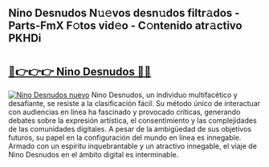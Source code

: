 ## Nino Desnudos N𝚞𝚎vos desn𝚞dos filtr𝚊dos - Parts-FmX F𝚘tos vid𝚎o - C𝚘ntenido atr𝚊ctivo PKHDi

# <h2><a href="http://mbayie.tromn.icu/?c=Nino+Desnudos">🔗👉👉👉 Nino Desnudos 🔗🔗</a></h2>

[![Nino Desnudos nuevo](https://i.imgur.com/pEAQMta.gif)](http://mbayie.tromn.icu/?c=Nino+Desnudos)
Nino Desnudos, un individuo multifacético y desafiante, se resiste a la clasificación fácil. Su método único de interactuar con audiencias en línea ha fascinado y provocado críticas, generando debates sobre la expresión artística, el consentimiento y las complejidades de las comunidades digitales. A pesar de la ambigüedad de sus objetivos futuros, su papel en la configuración del mundo en línea es innegable. Armado con un espíritu inquebrantable y un atractivo innegable, el viaje de Nino Desnudos en el ámbito digital es interminable.
